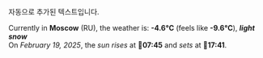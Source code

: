
자동으로 추가된 텍스트입니다.

<!--START_SECTION:weather:moscow-->
Currently in **Moscow** (RU), the weather is: **-4.6°C** (feels like **-9.6°C**), ***light snow***<br/>
On *February 19, 2025*, the *sun rises* at 🌅**07:45** and *sets* at 🌇**17:41**.
<!--END_SECTION:weather-->
